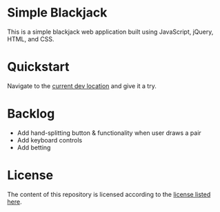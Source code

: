 # Simple Blackjack
This is a simple blackjack web application built using JavaScript, jQuery, HTML, and CSS.

# Quickstart
Navigate to the [current dev location](https://lottosim.website/dev/blackjack/) and give it a try.

# Backlog
* Add hand-splitting button & functionality when user draws a pair
* Add keyboard controls
* Add betting

# License
The content of this repository is licensed according to the [license listed here](https://github.com/hbere/blackjack/blob/master/LICENSE).
